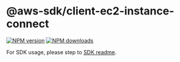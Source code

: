 # @aws-sdk/client-ec2-instance-connect

[![NPM version](https://img.shields.io/npm/v/@aws-sdk/client-ec2-instance-connect/rc.svg)](https://www.npmjs.com/package/@aws-sdk/client-ec2-instance-connect)
[![NPM downloads](https://img.shields.io/npm/dm/@aws-sdk/client-ec2-instance-connect.svg)](https://www.npmjs.com/package/@aws-sdk/client-ec2-instance-connect)

For SDK usage, please step to [SDK readme](https://github.com/aws/aws-sdk-js-v3).
